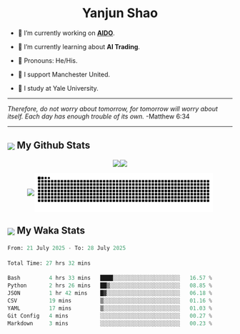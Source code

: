 

<h1 align="center">Yanjun Shao</h1>

- 🐒 I’m currently working on **[AIDO](https://github.com/genbio-ai/AIDO)**.

- 🦧 I’m currently learning about **AI Trading**.

- 🦍 Pronouns: He/His.

- 👹 I support Manchester United.

- 🐶 I study at Yale University.

---

<i> Therefore, do not worry about tomorrow, for tomorrow will worry about itself. Each day has enough trouble of its own. </i> -Matthew 6:34

---

<h2><img src="https://emojis.slackmojis.com/emojis/images/1579216111/7550/pikachu_wave.gif?1579216111" align="center" width="28" /> My Github Stats</h2>

<p align="center"><img align="center" src = "https://github-readme-stats.vercel.app/api?username=super-dainiu&show_icons=true&count_private=true&theme=tokyonight&hide=issues&line_height=30" width="400px"><img align="center" src = "https://github-readme-streak-stats.herokuapp.com/?user=super-dainiu&theme=tokyonight" width="400px"></p>

<p align="center"><img align="center" width="400px" src="https://github-readme-stats.vercel.app/api/top-langs/?username=super-dainiu&layout=compact&theme=tokyonight&hide=html,tex,jupyter%20notebook"><img align="center" width="400px" src="https://github.com/super-dainiu/super-dainiu/blob/output/github-contribution-grid-snake.svg"></p>

<h2><img src="https://emojis.slackmojis.com/emojis/images/1579216111/7550/pikachu_wave.gif?1579216111" align="center" width="28" /> My Waka Stats</h2>

<!--START_SECTION:waka-->

```python
From: 21 July 2025 - To: 28 July 2025

Total Time: 27 hrs 32 mins

Bash         4 hrs 33 mins   ████░░░░░░░░░░░░░░░░░░░░░   16.57 %
Python       2 hrs 26 mins   ██▒░░░░░░░░░░░░░░░░░░░░░░   08.85 %
JSON         1 hr 42 mins    █▓░░░░░░░░░░░░░░░░░░░░░░░   06.18 %
CSV          19 mins         ▒░░░░░░░░░░░░░░░░░░░░░░░░   01.16 %
YAML         17 mins         ▒░░░░░░░░░░░░░░░░░░░░░░░░   01.03 %
Git Config   4 mins          ░░░░░░░░░░░░░░░░░░░░░░░░░   00.27 %
Markdown     3 mins          ░░░░░░░░░░░░░░░░░░░░░░░░░   00.23 %
```

<!--END_SECTION:waka-->
